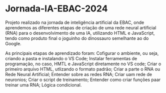 # Jornada-IA-EBAC-2024
Projeto realizado na jornada de inteligência artificial da EBAC, onde aprendemos as diferentes etapas de  criação de uma rede neural artificial (RNA) para o desenvolvimento de uma IA, utilizando HTML e JavaScript,  tendo como produto final o joguinho do dinossauro semelhante ao do Google. 

As principais etapas de aprendizado foram:
Cofigurar o ambiente, ou seja, criando a pasta e instalando o VS Code;
Instalar ferramentas de programação, no caso, HMTL e JavaScript diretamente no VS code;
Criar o primeiro arquivo HTML, utlizando o formato padrão;
Criar a parte o RNA ou Rede Neural Artificial;
Entender sobre as redes RNA;
Criar uam rede de neuronios;
Criar o script de treinamento;
Entender como criar funções paar treinar uma RNA;
Lógica condicional.
